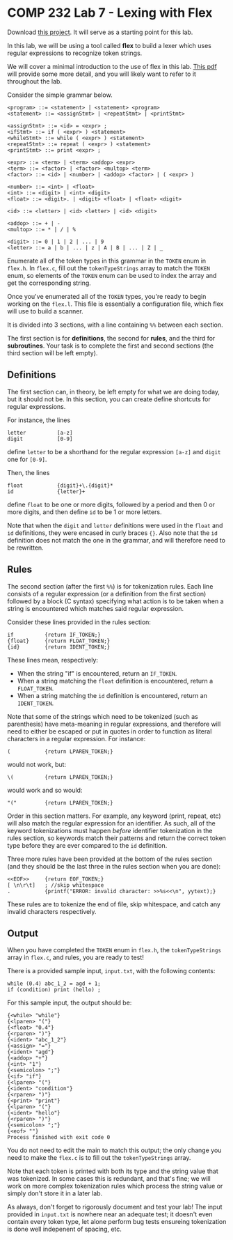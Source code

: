 # COMP 232 Lab 7 - Lexing with Flex

Download [this project](./lab_7_flex.zip). It will serve as a starting point for this lab.

In this lab, we will be using a tool called **flex** to build a lexer which uses regular expressions to recognize token strings.

We will cover a minimal introduction to the use of flex in this lab. [This pdf](./resources/LexAndYaccTutorial.pdf) will provide some more detail, and you will likely want to refer to it throughout the lab.

Consider the simple grammar below.

```
<program> ::= <statement> | <statement> <program>
<statement> ::= <assignStmt> | <repeatStmt> | <printStmt>

<assignStmt> ::= <id> = <expr> ;
<ifStmt> ::= if ( <expr> ) <statement>
<whileStmt> ::= while ( <expr> ) <statement>
<repeatStmt> ::= repeat ( <expr> ) <statement>
<printStmt> ::= print <expr> ;

<expr> ::= <term> | <term> <addop> <expr>
<term> ::= <factor> | <factor> <multop> <term>
<factor> ::= <id> | <number> | <addop> <factor> | ( <expr> )

<number> ::= <int> | <float>
<int> ::= <digit> | <int> <digit>
<float> ::= <digit>. | <digit> <float> | <float> <digit>

<id> ::= <letter> | <id> <letter> | <id> <digit>

<addop> ::= + | -
<multop> ::= * | / | %

<digit> ::= 0 | 1 | 2 | ... | 9
<letter> ::= a | b | ... | z | A | B | ... | Z | _
```

Enumerate all of the token types in this grammar in the `TOKEN` enum in `flex.h`. In `flex.c`, fill out the `tokenTypeStrings` array to match the `TOKEN` enum, so elements of the `TOKEN` enum can be used to index the array and get the corresponding string.

Once you've enumerated all of the `TOKEN` types, you're ready to begin working on the `flex.l`. This file is essentially a configuration file, which flex will use to build a scanner.

It is divided into 3 sections, with a line containing `%%` between each section.

The first section is for **definitions**, the second for **rules**, and the third for **subroutines**. Your task is to complete the first and second sections (the third section will be left empty).

## Definitions

The first section can, in theory, be left empty for what we are doing today, but it should not be. In this section, you can create define shortcuts for regular expressions.

For instance, the lines

```
letter          [a-z]
digit           [0-9]
```

define `letter` to be a shorthand for the regular expression `[a-z]` and `digit` one for `[0-9]`.

Then, the lines

```
float           {digit}+\.{digit}*
id              {letter}+
```

define `float` to be one or more digits, followed by a period and then 0 or more digits, and then define `id` to be 1 or more letters.

Note that when the `digit` and `letter` definitions were used in the `float` and `id` definitions, they were encased in curly braces `{}`. Also note that the `id` definition does not match the one in the grammar, and will therefore need to be rewritten.

## Rules

The second section (after the first `%%`) is for tokenization rules. Each line consists of a regular expression (or a definition from the first section) followed by a block (C syntax) specifying what action is to be taken when a string is encountered which matches said regular expression.

Consider these lines provided in the rules section:

```
if          {return IF_TOKEN;}
{float}     {return FLOAT_TOKEN;}
{id}        {return IDENT_TOKEN;}
```

These lines mean, respectively:

* When the string "if" is encountered, return an `IF_TOKEN`.
* When a string matching the `float` definition is encountered, return a `FLOAT_TOKEN`.
* When a string matching the `id` definition is encountered, return an `IDENT_TOKEN`.

Note that some of the strings which need to be tokenized (such as parenthesis) have meta-meaning in regular expressions, and therefore will need to either be escaped or put in quotes in order to function as literal characters in a regular expression. For instance:

```
(			{return LPAREN_TOKEN;}
```

would not work, but:

```
\(			{return LPAREN_TOKEN;}
```

would work and so would:

```
"("			{return LPAREN_TOKEN;}
```

Order in this section matters. For example, any keyword (print, repeat, etc) will also match the regular expression for an identifier. As such, all of the keyword tokenizations must happen *before* identifier tokenization in the rules section, so keywords match their patterns and return the correct token type before they are ever compared to the `id` definition.

Three more rules have been provided at the bottom of the rules section (and they should be the last three in the rules section when you are done):

```
<<EOF>>     {return EOF_TOKEN;}
[ \n\r\t]   ; //skip whitespace
.           {printf("ERROR: invalid character: >>%s<<\n", yytext);}
```

These rules are to tokenize the end of file, skip whitespace, and catch any invalid characters respectively.

## Output

When you have completed the `TOKEN` enum in `flex.h`, the `tokenTypeStrings` array in `flex.c`, and rules, you are ready to test!

There is a provided sample input, `input.txt`, with the following contents:

```
while (0.4) abc_1_2 = agd + 1;
if (condition) print (hello) ;
```

For this sample input, the output should be:

```
{<while> "while"}
{<lparen> "("}
{<float> "0.4"}
{<rparen> ")"}
{<ident> "abc_1_2"}
{<assign> "="}
{<ident> "agd"}
{<addop> "+"}
{<int> "1"}
{<semicolon> ";"}
{<if> "if"}
{<lparen> "("}
{<ident> "condition"}
{<rparen> ")"}
{<print> "print"}
{<lparen> "("}
{<ident> "hello"}
{<rparen> ")"}
{<semicolon> ";"}
{<eof> ""}
Process finished with exit code 0
```

You do not need to edit the main to match this output; the only change you need to make the `flex.c` is to fill out the `tokenTypeStrings` array.

Note that each token is printed with both its type and the string value that was tokenized. In some cases this is redundant, and that's fine; we will work on more complex tokenization rules which process the string value or simply don't store it in a later lab.

As always, don't forget to rigorously document and test your lab! The input provided in `input.txt` is nowhere near an adequate test; it doesn't even contain every token type, let alone perform bug tests ensureing tokenization is done well indepenent of spacing, etc.


